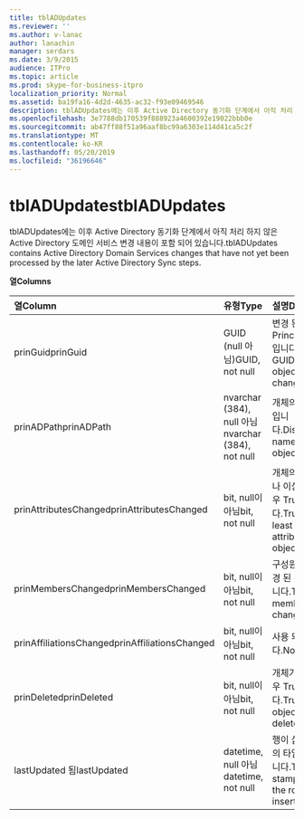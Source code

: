 ```yaml
---
title: tblADUpdates
ms.reviewer: ''
ms.author: v-lanac
author: lanachin
manager: serdars
ms.date: 3/9/2015
audience: ITPro
ms.topic: article
ms.prod: skype-for-business-itpro
localization_priority: Normal
ms.assetid: ba19fa16-4d2d-4635-ac32-f93e09469546
description: tblADUpdates에는 이후 Active Directory 동기화 단계에서 아직 처리 하지 않은 Active Directory 도메인 서비스 변경 내용이 포함 되어 있습니다.
ms.openlocfilehash: 3e7788db170539f888923a4600392e19022bbb0e
ms.sourcegitcommit: ab47ff88f51a96aaf8bc99a6303e114d41ca5c2f
ms.translationtype: MT
ms.contentlocale: ko-KR
ms.lasthandoff: 05/20/2019
ms.locfileid: "36196646"
---
```

# <a name="tbladupdates"></a><span data-ttu-id="95a90-103">tblADUpdates</span><span class="sxs-lookup"><span data-stu-id="95a90-103">tblADUpdates</span></span>
 
<span data-ttu-id="95a90-104">tblADUpdates에는 이후 Active Directory 동기화 단계에서 아직 처리 하지 않은 Active Directory 도메인 서비스 변경 내용이 포함 되어 있습니다.</span><span class="sxs-lookup"><span data-stu-id="95a90-104">tblADUpdates contains Active Directory Domain Services changes that have not yet been processed by the later Active Directory Sync steps.</span></span>
  
<span data-ttu-id="95a90-105">**열**</span><span class="sxs-lookup"><span data-stu-id="95a90-105">**Columns**</span></span>

|<span data-ttu-id="95a90-106">**열**</span><span class="sxs-lookup"><span data-stu-id="95a90-106">**Column**</span></span>|<span data-ttu-id="95a90-107">**유형**</span><span class="sxs-lookup"><span data-stu-id="95a90-107">**Type**</span></span>|<span data-ttu-id="95a90-108">**설명**</span><span class="sxs-lookup"><span data-stu-id="95a90-108">**Description**</span></span>|
|:-----|:-----|:-----|
|<span data-ttu-id="95a90-109">prinGuid</span><span class="sxs-lookup"><span data-stu-id="95a90-109">prinGuid</span></span>  <br/> |<span data-ttu-id="95a90-110">GUID (null 아님)</span><span class="sxs-lookup"><span data-stu-id="95a90-110">GUID, not null</span></span>  <br/> |<span data-ttu-id="95a90-111">변경 된 개체의 Principal GUID입니다.</span><span class="sxs-lookup"><span data-stu-id="95a90-111">Principal GUID of the object that changed.</span></span>  <br/> |
|<span data-ttu-id="95a90-112">prinADPath</span><span class="sxs-lookup"><span data-stu-id="95a90-112">prinADPath</span></span>  <br/> |<span data-ttu-id="95a90-113">nvarchar (384), null 아님</span><span class="sxs-lookup"><span data-stu-id="95a90-113">nvarchar (384), not null</span></span>  <br/> |<span data-ttu-id="95a90-114">개체의 고유 이름입니다.</span><span class="sxs-lookup"><span data-stu-id="95a90-114">Distinguished name of the object.</span></span>  <br/> |
|<span data-ttu-id="95a90-115">prinAttributesChanged</span><span class="sxs-lookup"><span data-stu-id="95a90-115">prinAttributesChanged</span></span>  <br/> |<span data-ttu-id="95a90-116">bit, null이 아님</span><span class="sxs-lookup"><span data-stu-id="95a90-116">bit, not null</span></span>  <br/> |<span data-ttu-id="95a90-117">개체의 특성이 하나 이상 변경 된 경우 True입니다.</span><span class="sxs-lookup"><span data-stu-id="95a90-117">True if at least one attribute of the object changed.</span></span>  <br/> |
|<span data-ttu-id="95a90-118">prinMembersChanged</span><span class="sxs-lookup"><span data-stu-id="95a90-118">prinMembersChanged</span></span>  <br/> |<span data-ttu-id="95a90-119">bit, null이 아님</span><span class="sxs-lookup"><span data-stu-id="95a90-119">bit, not null</span></span>  <br/> |<span data-ttu-id="95a90-120">구성원 자격이 변경 된 경우 True입니다.</span><span class="sxs-lookup"><span data-stu-id="95a90-120">True if the membership changed.</span></span>  <br/> |
|<span data-ttu-id="95a90-121">prinAffiliationsChanged</span><span class="sxs-lookup"><span data-stu-id="95a90-121">prinAffiliationsChanged</span></span>  <br/> |<span data-ttu-id="95a90-122">bit, null이 아님</span><span class="sxs-lookup"><span data-stu-id="95a90-122">bit, not null</span></span>  <br/> |<span data-ttu-id="95a90-123">사용 되지 않습니다.</span><span class="sxs-lookup"><span data-stu-id="95a90-123">Not used.</span></span>  <br/> |
|<span data-ttu-id="95a90-124">prinDeleted</span><span class="sxs-lookup"><span data-stu-id="95a90-124">prinDeleted</span></span>  <br/> |<span data-ttu-id="95a90-125">bit, null이 아님</span><span class="sxs-lookup"><span data-stu-id="95a90-125">bit, not null</span></span>  <br/> |<span data-ttu-id="95a90-126">개체가 삭제 된 경우 True입니다.</span><span class="sxs-lookup"><span data-stu-id="95a90-126">True if the object was deleted.</span></span>  <br/> |
|<span data-ttu-id="95a90-127">lastUpdated 됨</span><span class="sxs-lookup"><span data-stu-id="95a90-127">lastUpdated</span></span>  <br/> |<span data-ttu-id="95a90-128">datetime, null 아님</span><span class="sxs-lookup"><span data-stu-id="95a90-128">datetime, not null</span></span>  <br/> |<span data-ttu-id="95a90-129">행이 삽입 된 시간의 타임 스탬프입니다.</span><span class="sxs-lookup"><span data-stu-id="95a90-129">Time stamp of when the row was inserted.</span></span>  <br/> |
   

